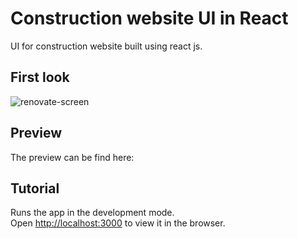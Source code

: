 # Construction website UI in React

UI for construction website built using react js.

## First look

![renovate-screen](https://user-images.githubusercontent.com/62054130/105634293-1a4c5600-5e7f-11eb-8eb0-293700d90a84.png)

## Preview

The preview can be find here:

## Tutorial

Runs the app in the development mode.\
Open [http://localhost:3000](http://localhost:3000) to view it in the browser.

